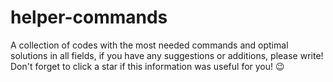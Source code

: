 # helper-commands
A collection of codes with the most needed commands and optimal solutions in all fields, if you have any suggestions or additions, please write!  Don't forget to click a star if this information was useful for you! 😉
